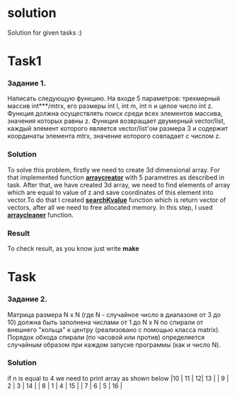 # solution
Solution for given tasks :)

# Task1

### Задание 1.

Написать следующую функцию. На входе 5 параметров: трехмерный массив int***/mtrx, его размеры int l, int m, int n и целое число int z.
Функция должна осуществлять поиск среди всех элементов массива, значения которых равны z. 
Функция возвращает двумерный vector/list, каждый элемент которого является vector/list'ом размера 3 и содержит координаты элемента mtrx, 
значение которого совпадает с числом z. 

### Solution

To solve this problem, firstly we need to create 3d dimensional array. For that implemented function [**arraycreator**](https://github.com/nurbolatkz/solution/blob/main/solution_1task/arraycreator.cpp) with 5 parametres as described in task. After that, we have created 3d array, we need to find elements of array which are equal to value of z and save coordinates of this element into vector.To do that I created [**searchKvalue**](https://github.com/nurbolatkz/solution/blob/main/solution_1task/searchKvalue.cpp) function which is return vector of vectors, after all we need to free allocated memory. In this step, I used [**arraycleaner**](https://github.com/nurbolatkz/solution/blob/main/solution_1task/arraycleaner.cpp) function.

### Result

To check result, as you know just write **make**

# Task 
### Задание 2.
Матрица размера N x N (где N - случайное число в диапазоне от 3 до 10) должна быть заполнена числами от 1 до N x N по спирали от внешнего "кольца" к центру (реализовано с помощью класса matrix). Порядок обхода спирали (по часовой или против) определяется случайным образом при каждом запуске программы (как и число N).

### Solution
if n is equal to 4 we need to print array as shown below
  |10  | 11 | 12| 13 |
  | 9  | 2  | 3 | 14 |
  | 8  | 1  | 4 | 15 |
  | 7  | 6  | 5 | 16 |
